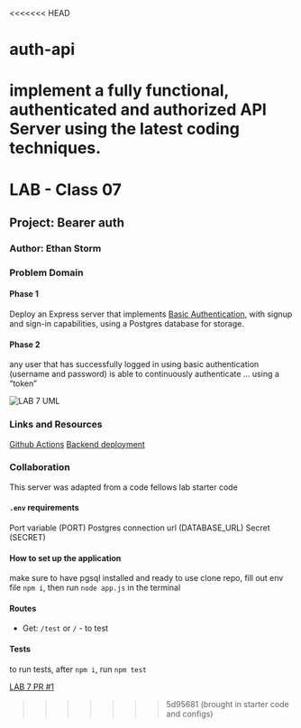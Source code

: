 <<<<<<< HEAD
# auth-api
implement a fully functional, authenticated and authorized API Server using the latest coding techniques.
=======
# LAB - Class 07

## Project: Bearer auth

### Author: Ethan Storm

### Problem Domain

#### Phase 1

Deploy an Express server that implements [Basic Authentication](https://en.wikipedia.org/wiki/Basic_access_authentication), with signup and sign-in capabilities, using a Postgres database for storage.

#### Phase 2

any user that has successfully logged in using basic authentication (username and password) is able to continuously authenticate … using a “token”

![LAB 7 UML](assets/Lab7.png)

### Links and Resources

[Github Actions](https://github.com/ShadowDraco/bearer-auth/actions)
[Backend deployment](https://frolic-bearer-auth.onrender.com)

### Collaboration

This server was adapted from a code fellows lab starter code

#### `.env` requirements

Port variable (PORT)
Postgres connection url (DATABASE_URL)
Secret (SECRET)

#### How to set up the application

make sure to have pgsql installed and ready to use
clone repo, fill out env file `npm i`, then run `node app.js` in the terminal

#### Routes

- Get: `/test` or `/` - to test

#### Tests

to run tests, after `npm i`, run `npm test`

[LAB 7 PR #1](https://github.com/ShadowDraco/bearer-auth/pull/1)
>>>>>>> 5d95681 (brought in starter code and configs)
